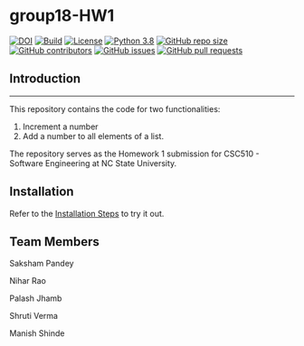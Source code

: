 # group18-HW1

[![DOI](https://zenodo.org/badge/DOI/10.5281/zenodo.7029975.svg)](https://doi.org/10.5281/zenodo.7029975) 
[![Build](https://github.com/niharncsu/group18-HW1/actions/workflows/build.yml/badge.svg)](https://github.com/niharncsu/group18-HW1/actions/workflows/build.yml)
[![License](https://img.shields.io/badge/License-Apache_2.0-blue.svg)](https://opensource.org/licenses/Apache-2.0)
[![Python 3.8](https://img.shields.io/badge/Python-3.8-blue.svg)](https://www.python.org/downloads/release/python-380/)
[![GitHub repo size](https://img.shields.io/github/repo-size/niharncsu/group18-HW1)](https://github.com/niharncsu/group18-HW1/)
[![GitHub contributors](https://img.shields.io/github/contributors/niharncsu/group18-HW1)](https://github.com/niharncsu/group18-HW1/graphs/contributors/)
[![GitHub issues](https://img.shields.io/github/issues/niharncsu/group18-HW1)](https://github.com/niharncsu/group18-HW1/issues)
[![GitHub pull requests](https://img.shields.io/github/issues-pr/niharncsu/group18-HW1)](https://github.com/niharncsu/group18-HW1/pulls)

## Introduction 
---
This repository contains the code for two functionalities:
1. Increment a number
2. Add a number to all elements of a list. 

The repository serves as the Homework 1 submission for CSC510 - Software Engineering at NC State University.

## Installation
Refer to the [Installation Steps](https://github.com/niharncsu/group18-HW1/blob/main/INSTALL.md) to try it out.

## Team Members
Saksham Pandey

Nihar Rao

Palash Jhamb

Shruti Verma

Manish Shinde
